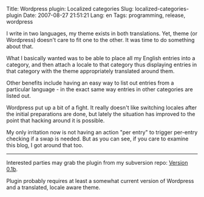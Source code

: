 Title: Wordpress plugin: Localized categories
Slug: localized-categories-plugin
Date: 2007-08-27 21:51:21
Lang: en
Tags: programming, release, wordpress

I write in two languages, my theme exists in both translations. Yet, theme (or Wordpress) doesn't care to fit one to the other. It was time to do something about that.

What I basically wanted was to be able to place all my English entries into a category, and then attach a locale to that category thus displaying entries in that category with the theme appropriately translated around them.

Other benefits include having an easy way to list out entries from a particular language - in the exact same way entries in other categories are listed out.

Wordpress put up a bit of a fight. It really doesn't like switching locales after the initial preparations are done, but lately the situation has improved to the point that hacking around it is possible.

My only irritation now is not having an action "per entry" to trigger per-entry checking if a swap is needed. But as you can see, if you care to examine this blog, I got around that too.

----

Interested parties may grab the plugin from my subversion repo: [Version 0.1b][1].

Plugin probably requires at least a somewhat current version of Wordpress and a translated, locale aware theme.

[1]: /svn/public/trunk/wordpress/plugins/lang-cats/